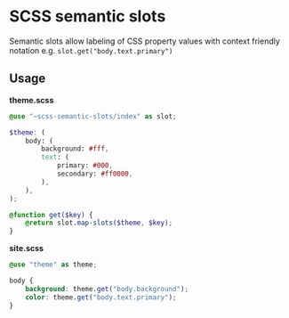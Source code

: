 # SCSS semantic slots

Semantic slots allow labeling of CSS property values with context friendly notation e.g. `slot.get("body.text.primary")`

## Usage

**theme.scss**

```scss
@use "~scss-semantic-slots/index" as slot;

$theme: (
    body: (
        background: #fff,
        text: (
            primary: #000,
            secondary: #ff0000,
        ),
    ),
);

@function get($key) {
    @return slot.map-slots($theme, $key);
}
```

**site.scss**

```scss
@use "theme" as theme;

body {
    background: theme.get("body.background");
    color: theme.get("body.text.primary");
}
```
